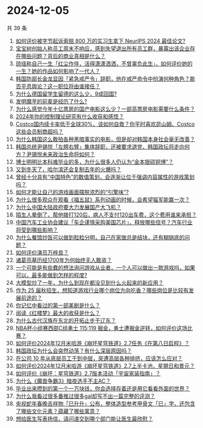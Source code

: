 # 2024-12-05

共 39 条

<!-- BEGIN ZHIHUQUESTIONS -->
<!-- 最后更新时间 Thu Dec 05 2024 01:10:38 GMT+0800 (China Standard Time) -->
1. [如何评价被字节起诉索赔 800 万的实习生拿下 NeurIPS 2024 最佳论文?](https://www.zhihu.com/question/5875414890)
1. [宝宝树创始人称员工周末不响应，感到失望退出所有员工群，暴露出该企业存在哪些问题？背后的商业真相是什么？](https://www.zhihu.com/question/5924980012)
1. [琼瑶称自己一生「红尘作伴，活得潇潇洒洒，不曾辜负此生」，如何评价她的一生？她的作品如何影响了一代人？](https://www.zhihu.com/question/5934852838)
1. [韩国防部长金龙显因「紧急戒严令」辞职，他在戒严命令中扮演何种角色？能否平息舆论？这一职位将由谁接任？](https://www.zhihu.com/question/5946524794)
1. [为什么德国留学生留德的这么少，9成回国?](https://www.zhihu.com/question/5364787406)
1. [发明魔芋的前辈是经历了什么?](https://www.zhihu.com/question/596712008)
1. [为什么感觉今年十亿票房的国产电影这么少？一部高票房电影需要什么条件？](https://www.zhihu.com/question/2422848630)
1. [2024年你的控制理论研究有什么收获和感悟？](https://www.zhihu.com/question/5826356735)
1. [Costco国内续卡率低于全球30%，该如何自救？你平时喜欢逛山姆、Costco这些会员制商超吗？](https://www.zhihu.com/question/5754807027)
1. [为什么韩国这么敢拍各种黑暗事实的电影，但是却对韩国本身社会毫无改善？](https://www.zhihu.com/question/475181260)
1. [韩国总统尹锡悦「左膀右臂」集体辞职，还被要求退党，韩国政坛将走向何方？尹锡悦未来政治生命将如何？](https://www.zhihu.com/question/5905365970)
1. [博士明明比本科难毕业的多，为什么很多人仍认为“金本银硕铜博”？](https://www.zhihu.com/question/5587850354)
1. [又到冬天了，哈尔滨还会复制去年的火爆吗？](https://www.zhihu.com/question/5768343458)
1. [曾经十分具有“中国特色”的数值策划，会逐渐让位于强调内容属性的游戏策划吗？](https://www.zhihu.com/question/4853523677)
1. [如何才能让自己的游戏画面摆脱浓烈的“引擎味”?](https://www.zhihu.com/question/5108732766)
1. [为什么很多观众在观看《福五鼠》系列动画的时候，会希望猫军能赢一次？](https://www.zhihu.com/question/411672438)
1. [为什么中国大陆政府要大力发展国产大飞机？](https://www.zhihu.com/question/5820472037)
1. [陌生人晕倒了，帮他拨打120后，病人不支付120出车费，这个费用谁来承担？](https://www.zhihu.com/question/547210837)
1. [中国汽车工业协会建议「车企谨慎采购美国芯片」，释放哪些信号？汽车行业将受到哪些影响？](https://www.zhihu.com/question/5856027006)
1. [为什么餐馆炒饭可以做到粒粒分明，自己在家做总是结块，还有糊锅底的问题？](https://www.zhihu.com/question/4156277611)
1. [如何评价演员万梓良？](https://www.zhihu.com/question/398000934)
1. [诸葛亮墓历经1700年为何始终无人敢盗？](https://www.zhihu.com/question/2342640192)
1. [一个可能是有些蠢的想法询问游戏从业者，一个人可以做出一款游戏吗，如果可以，最多能做到怎样的程度?](https://www.zhihu.com/question/1569661935)
1. [大模型炒了一年，为什么到现在都没见到什么火起来的新应用？](https://www.zhihu.com/question/638177978)
1. [作为 25 届秋招生，想知道游戏行业哪个岗位方向吃香？哪些岗位是比较有发展前途的？](https://www.zhihu.com/question/3121791892)
1. [你记忆中看过的第一部美剧是什么？](https://www.zhihu.com/question/3823197208)
1. [阅读《红楼梦》最大的收获是什么？](https://www.zhihu.com/question/5177827599)
1. [为什么古代汉族在东北的开拓止步于辽东？](https://www.zhihu.com/question/558665436)
1. [NBA杯小组赛西部C组勇士 115:119 掘金，勇士遭掘金逆转，如何评价这场比赛？](https://www.zhihu.com/question/5912922184)
1. [如何评价2024年12月米哈游《崩坏星穹铁道》2.7任务《在第八日启程》？](https://www.zhihu.com/question/5849973523)
1. [韩国政坛为什么会突然动荡？有什么深层原因吗？](https://www.zhihu.com/question/5873356543)
1. [在公司 10 年从底层员工干到中层，突遭高层各种排挤，应该怎么应对？](https://www.zhihu.com/question/5649877076)
1. [如何评价2024年12月米哈游《崩坏星穹铁道》2.7上半卡池，星期日和景元？](https://www.zhihu.com/question/5850112189)
1. [如何评价《崩坏：星穹铁道》2.7版本活动「宇宙家装指南」？](https://www.zhihu.com/question/5922402050)
1. [为什么《魔兽争霸3》暗夜选手不主AC？](https://www.zhihu.com/question/661704422)
1. [毕业出来攒到的第一个一万块钱，你会选择存着还是用它看看外面的世界？](https://www.zhihu.com/question/5870689873)
1. [为什么我看过很多番推过很多gal却写不出一篇完整的评测？](https://www.zhihu.com/question/4774769114)
1. [央视蛇年春晚吉祥物「巳升升」公布，整体造型参考甲骨文「巳」字，还包含了哪些文化元素？蕴藏了哪些寓意？](https://www.zhihu.com/question/5734372510)
1. [想给医生写表扬信，请问递交到哪个部门能让医生最欣慰？](https://www.zhihu.com/question/5131354927)
<!-- END ZHIHUQUESTIONS -->
